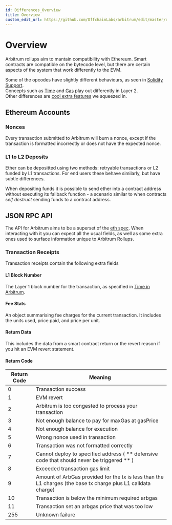 ```yaml
---
id: Differences_Overview
title: Overview
custom_edit_url: https://github.com/OffchainLabs/arbitrum/edit/master/docs/Differences_Ethereum_Overview.md
---
```


# Overview

Arbitrum rollups aim to mantain compatibility with Ethereum. Smart contracts are compatible on the bytecode level, but there are certain aspects of the system that work differently to the EVM.

Some of the opcodes have slightly different behaviours, as seen in [Solidity Support](Solidity_Support.md).  
Concepts such as [Time](Time_In_Arbitrum.md) and [Gas](ArbGas.md) play out differently in Layer 2.  
Other differences are [cool extra features](Special_Features.md) we squeezed in.

## Ethereum Accounts

### Nonces

Every transaction submitted to Arbitrum will burn a nonce, except if the transaction is formatted incorrectly or does not have the expected nonce.

### L1 to L2 Deposits

Ether can be depositted using two methods: retryable transactions or L2 funded by L1 transactions. For end users these behave similarly, but have subtle differences.

When depositing funds it is possible to send ether into a contract address without executing its fallback function - a scenario similar to when contracts _self destruct_ sending funds to a contract address.

## JSON RPC API

The API for Arbitrum aims to be a superset of the [eth spec](https://eth.wiki/json-rpc/API). When interacting with it you can expect all the usual fields, as well as some extra ones used to surface information unique to Arbitrum Rollups.

### Transaction Receipts

Transaction receipts contain the following extra fields

#### L1 Block Number

The Layer 1 block number for the transaction, as specified in [Time in Arbitrum](Time_In_Arbitrum.md).

#### Fee Stats

An object summarising fee charges for the current transaction. It includes the units used, price paid, and price per unit.

#### Return Data

This includes the data from a smart contract return or the revert reason if you hit an EVM revert statement.

#### Return Code

| Return Code | Meaning                                                                                                       |
| ----------- | ------------------------------------------------------------------------------------------------------------- |
| 0           | Transaction success                                                                                           |
| 1           | EVM revert                                                                                                    |
| 2           | Arbitrum is too congested to process your transaction                                                         |
| 3           | Not enough balance to pay for maxGas at gasPrice                                                              |
| 4           | Not enough balance for execution                                                                              |
| 5           | Wrong nonce used in transaction                                                                               |
| 6           | Transaction was not formatted correctly                                                                       |
| 7           | Cannot deploy to specified address ( ** defensive code that should never be triggered ** )                    |
| 8           | Exceeded transaction gas limit                                                                                |
| 9           | Amount of ArbGas provided for the tx is less than the L1 charges (the base tx charge plus L1 calldata charge) |
| 10          | Transaction is below the minimum required arbgas                                                              |
| 11          | Transaction set an arbgas price that was too low                                                              |
| 255         | Unknown failure                                                                                               |
